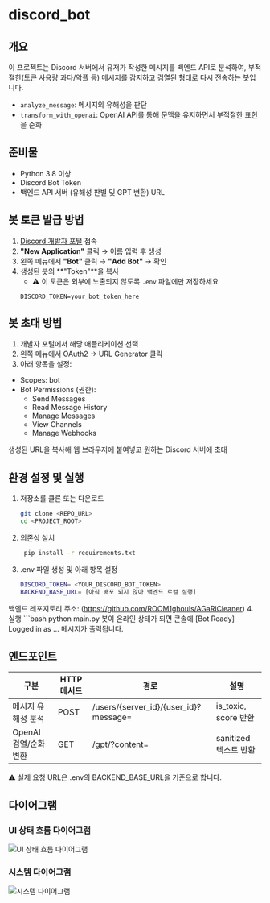 # discord_bot

## 개요
이 프로젝트는 Discord 서버에서 유저가 작성한 메시지를 백엔드 API로 분석하여, 부적절한(토큰 사용량 과다/악플 등) 메시지를 감지하고 검열된 형태로 다시 전송하는 봇입니다.  
- `analyze_message`: 메시지의 유해성을 판단  
- `transform_with_openai`: OpenAI API를 통해 문맥을 유지하면서 부적절한 표현을 순화  

## 준비물
- Python 3.8 이상  
- Discord Bot Token  
- 백엔드 API 서버 (유해성 판별 및 GPT 변환) URL  

## 봇 토큰 발급 방법

1. [Discord 개발자 포털](https://discord.com/developers/applications) 접속
2. **"New Application"** 클릭 → 이름 입력 후 생성
3. 왼쪽 메뉴에서 **"Bot"** 클릭 → **"Add Bot"** → 확인
4. 생성된 봇의 **"Token"**을 복사  
   - ⚠️ 이 토큰은 외부에 노출되지 않도록 `.env` 파일에만 저장하세요
   ```env
   DISCORD_TOKEN=your_bot_token_here
## 봇 초대 방법
1. 개발자 포털에서 해당 애플리케이션 선택
2. 왼쪽 메뉴에서 OAuth2 → URL Generator 클릭
3. 아래 항목을 설정:
- Scopes: bot
- Bot Permissions (권한):
  - Send Messages
  - Read Message History
  - Manage Messages
  - View Channels 
  - Manage Webhooks

생성된 URL을 복사해 웹 브라우저에 붙여넣고 원하는 Discord 서버에 초대

## 환경 설정 및 실행
1. 저장소를 클론 또는 다운로드  
   ```bash
   git clone <REPO_URL>
   cd <PROJECT_ROOT>

2. 의존성 설치
   ```bash
    pip install -r requirements.txt
3. .env 파일 생성 및 아래 항목 설정
    ```bash
    DISCORD_TOKEN= <YOUR_DISCORD_BOT_TOKEN>
    BACKEND_BASE_URL= [아직 배포 되지 않아 백엔드 로컬 실행]
백엔드 레포지토리 주소: (https://github.com/ROOM1ghouls/AGaRiCleaner)
4. 실행
    ```bash
   python main.py
봇이 온라인 상태가 되면 콘솔에 [Bot Ready] Logged in as ... 메시지가 출력됩니다.


## 엔드포인트
| 구분                    | HTTP 메서드 | 경로                                          | 설명                           |
|-------------------------|-------------|-----------------------------------------------|--------------------------------|
| 메시지 유해성 분석      | POST        | /users/{server_id}/{user_id}?message=<content> | is_toxic, score 반환           |
| OpenAI 검열/순화 변환   | GET         | /gpt/?content=<content>                        | sanitized 텍스트 반환          |
⚠️ 실제 요청 URL은 .env의 BACKEND_BASE_URL을 기준으로 합니다.


## 다이어그램

### UI 상태 흐름 다이어그램

![UI 상태 흐름 다이어그램](images/ui-flow.png)

### 시스템 다이어그램

![시스템 다이어그램](images/system-diagram.png)

